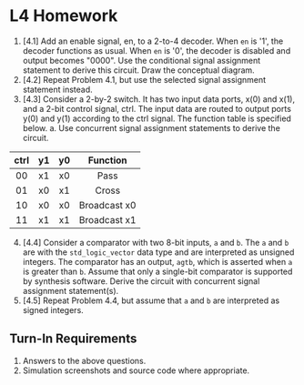 # L4 Homework

1. [4.1] Add an enable signal, en, to a 2-to-4 decoder. When `en` is '1', the decoder functions as usual. When `en` is '0', the decoder is disabled and output becomes "0000". Use the conditional signal assignment statement to derive this circuit. Draw the conceptual diagram.
2. [4.2] Repeat Problem 4.1, but use the selected signal assignment statement instead.
3. [4.3] Consider a 2-by-2 switch. It has two input data ports, x(0) and x(1), and a 2-bit control signal, ctrl. The input data are routed to output ports y(0) and y(1) according to the ctrl signal. The function table is specified below.
  a. Use concurrent signal assignment statements to derive the circuit.

| ctrl | y1 | y0 | Function |
| :-: | :-: | :-: | :-: |
| 00 | x1 | x0 | Pass |
| 01 | x0 | x1 | Cross |
| 10 | x0 | x0 | Broadcast x0 |
| 11 | x1 | x1 | Broadcast x1 |

4. [4.4] Consider a comparator with two 8-bit inputs, `a` and `b`. The `a` and `b` are with the `std_logic_vector` data type and are interpreted as unsigned integers. The comparator has an output, `agtb`, which is asserted when `a` is greater than `b`. Assume that only a single-bit comparator is supported by synthesis software. Derive the circuit with concurrent signal assignment statement(s).
5. [4.5] Repeat Problem 4.4, but assume that `a` and `b` are interpreted as signed integers.

## Turn-In Requirements

1. Answers to the above questions.
2. Simulation screenshots and source code where appropriate.
